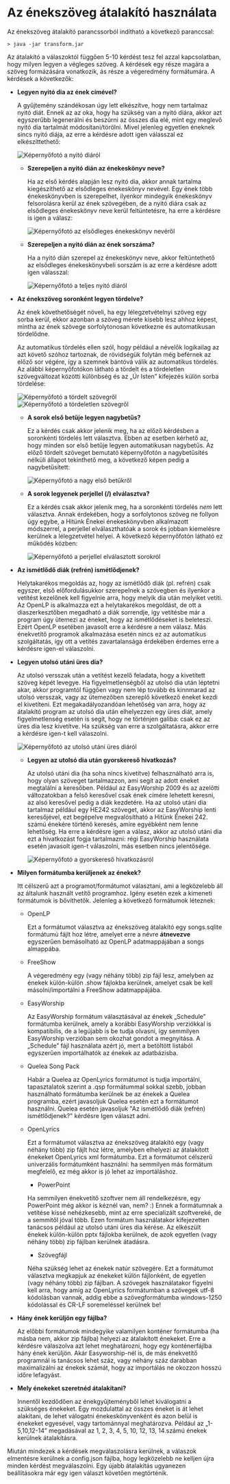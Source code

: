 # Az énekszöveg átalakító használata

Az énekszöveg átalakító parancssorból indítható a következő paranccsal:

`> java -jar transform.jar`

Az átalakító a válaszoktól függően 5-10 kérdést tesz fel azzal kapcsolatban, hogy milyen
legyen a végleges szöveg. A kérdések egy része magára a szöveg formázására vonatkozik,
ás része a végeredmény formátumára.
A kérdések a következők:

* **Legyen nyitó dia az ének címével?**

  A gyűjtemény szándékosan úgy lett elkészítve, hogy nem tartalmaz nyitó diát. Ennek az az oka,
  hogy ha szükség van a nyitó diára, akkor azt egyszerűbb legenerálni és beszúrni az összes dia
  elé, mint egy meglevő nyitó dia tartalmát módosítani/törölni. Mivel jelenleg egyetlen éneknek
  sincs nyitó diája, az erre a kérdésre adott igen válasszal ez elkészíttethető:

  ![Képernyőfotó a nyitó diáról](./images/01.title_slide.png)

  * **Szerepeljen a nyitó dián az énekeskönyv neve?**

    Ha az első kérdés alapján lesz nyitó dia, akkor annak tartalma kiegészíthető az elsődleges
    énekeskönyv nevével. Egy ének több énekeskönyvben is szerepelhet, ilyenkor mindegyik
    énekeskönyv felsorolásra kerül az ének szövegében, de a nyitó diára csak az elsődleges
    énekeskönyv neve kerül feltüntetésre, ha erre a kérdésre is igen a válasz:

    ![Képernyőfotó az elsődleges énekeskönyv nevéről](./images/02.title_with_songbook.png) 

  * **Szerepeljen a nyitó dián az ének sorszáma?**

    Ha a nyitó dián szerepel az énekeskönyv neve, akkor feltüntethető az elsődleges
    énekeskönyvbeli sorszám is az erre a kérdésre adott igen válasszal:

    ![Képernyőfotó a teljes nyitó diáról](./images/03.full_title_slide.png)

* **Az énekszöveg soronként legyen tördelve?**

  Az ének követhetőségét növeli, ha egy lélegzetvételnyi szöveg egy sorba kerül, ekkor azonban
  a szöveg mérete kisebb lesz ahhoz képest, mintha az ének szövege sorfolytonosan következne és
  automatikusan tördelődne.

  Az automatikus tördelés ellen szól, hogy például a névelők logikailag az azt követő szóhoz
  tartoznak, de rövidségük folytán még beférnek az előző sor végére, így a szemnek bántóvá válik
  az automatikus tördelés. Az alábbi képernyőfotókon látható a tördelt és a tördeletlen
  szövegváltozat közötti különbség és az „Úr Isten” kifejezés külön sorba tördelése:

  ![Képernyőfotó a tördelt szövegről](./images/04.verse_with_linebreak.png)
  ![Képernyőfotó a tördeletlen szövegről](./images/05.verse_without_linebreak.png)

  * **A sorok első betűje legyen nagybetűs?**

    Ez a kérdés csak akkor jelenik meg, ha az előző kérdésben a soronkénti tördelés lett választva.
    Ebben az esetben kérhető az, hogy minden sor első betűje legyen automatikusan nagybetűs.
    Az előző tördelt szöveget bemutató képernyőfotón a nagybetűsítés nélküli állapot tekinthető
    meg, a következő képen pedig a nagybetűsített:

    ![Képernyőfotó a nagy első betűkről](./images/06.capitalized_lines.png)

  * **A sorok legyenek perjellel (/) elválasztva?**

    Ez a kérdés csak akkor jelenik meg, ha a soronkénti tördelés _nem_ lett választva. Annak 
    érdekében, hogy a sorfolytonos szöveg ne follyon úgy egybe, a Hitünk Énekei énekeskönyvben
    alkalmazott módszerrel, a perjellel elválaszthatóak a sorok és jobban kiemelésre kerülnek
    a lélegzetvétel helyei. A következő képernyőfotón látható ez működés közben:

    ![Képernyőfotó a perjellel elválasztott sorokról](./images/07.slash_separator.png)

* **Az ismétlődő diák (refrén) ismétlődjenek?**

    Helytakarékos megoldás az, hogy az ismétlődő diák (pl. refrén) csak egyszer, első
    előfordulásukkor szerepelnek a szövegben és ilyenkor a vetítést kezelőnek kell figyelnie arra,
    hogy melyik dia után melyiket vetíti. Az OpenLP is alkalmazza ezt a helytakarékos megoldást,
    de ott a diaszerkesztőben megadható a diák sorrendje, így vetítésbe már a program úgy ütemezi
    az éneket, hogy az ismétlődéseket is beleteszi. Ezért OpenLP esetében javasolt erre a kérdésre
    a nem válasz. Más énekvetítő programok alkalmazása esetén nincs ez az automatikus szolgáltatás,
    így ott a vetítés zavartalansága érdekében érdemes erre a kérdésre igen-el válaszolni.

* **Legyen utolsó utáni üres dia?**

    Az utolsó versszak után a vetítést kezelő feladata, hogy a kivetített szöveg képét levegye.
    Ha figyelmetlenségből az utolsó dia után léptetni akar, akkor programtól függően vagy nem lép
    tovább és kinnmarad az utolsó versszak, vagy az ütemezőben szereplő következő éneket kezdi el 
    kivetíteni. Ezt megakadályozandóan lehetőség van arra, hogy az átalakító program az utolsó dia
    után elhelyezzen egy üres diát, amely figyelmetlenség esetén is segít, hogy ne történjen galiba:
    csak ez az üres dia lesz kivetítve. Ha szükség van erre a szolgáltatásra, akkor erre a kérdésre
    igen-t kell válaszolni.

    ![Képernyőfotó az utolsó utáni üres diáról](./images/08.empty_slide.png)

  * **Legyen az utolsó dia után gyorskereső hivatkozás?**
  
    Az utolsó utáni dia (ha soha nincs kivetítve) felhasználható arra is, hogy olyan szöveget tartalmazzon, ami segít az
    adott éneket megtalálni a keresőben. Például az EasyWorship 2009 és az azelőtti változatokban a
    felső keresővel csak ének címére lehetett keresni, az alsó keresővel pedig a diák kezdetére. Ha
    az utolsó utáni dia tartalmaz például egy HE242 szöveget, akkor az EasyWorship lenti keresőjével,
    ezt begépelve megvalósítható a Hitünk Énekei 242. számú énekére történő keresés, amire egyébként
    nem lenne lehetőség.
    Ha erre a kérdésre igen a válasz, akkor az utolsó utáni dia ezt a hivatkozást fogja tartalmazni:
    régi EasyWorship használata esetén javasolt igen-t válaszolni, más esetben nincs jelentősége.

    ![Képernyőfotó a gyorskereső hivatkozásról](./images/09.quick_search_slide.png)

* **Milyen formátumba kerüljenek az énekek?**

  Itt célszerű azt a programot/formátumot választani, ami a legközelebb áll az általunk használt
  vetítő programhoz. Igény esetén ezek a kimeneti formátumok is bővíthetők.
  Jelenleg a következő formátumok léteznek:

  * OpenLP

    Ezt a formátumot választva az énekszöveg átalakító egy songs.sqlite formátumú fájlt hoz létre,
    amelyet erre a névre **átnevezve** egyszerűen bemásolható az OpenLP adatmappájában a songs
    almappába.

  * FreeShow
 
    A végeredmény egy (vagy néhány több) zip fájl lesz, amelyben az énekek külön-külön .show
    fájlokba kerülnek, amelyet csak be kell másolni/importálni a FreeShow adatmappájába.

  * EasyWorship

    Az EasyWorship formátum választásával az énekek „Schedule” formátumba kerülnek, amely
    a korábbi EasyWorship verziókkal is kompatibilis, de a legújabb is be tudja olvasni,
    így semmilyen EasyWorship verzióban sem okozhat gondot a megnyitása. A „Schedule” fájl
    használata azért jó, mert a betöltött listából egyszerűen importálhatók az énekek
    az adatbázisba.

  * Quelea Song Pack
    
    Habár a Quelea az OpenLyrics formátumot is tudja importálni, tapasztalatok szerint a .qsp
    formátummal sokkal szebb, jobban használható formátumba kerülnek be az énekek a Quelea
    programba, ezért javasoljuk Quelea esetén ezt a formátumot használni. Quelea esetén
    javasoljuk "Az ismétlődő diák (refrén) ismétlődjenek?" kérdésre Igen választ adni.

  * OpenLyrics

    Ezt a formátumot választva az énekszöveg átalakító egy (vagy néhány több) zip fájlt hoz létre,
    amelyben elhelyezi az átalakított énekeket OpenLyrics xml formátumba.
    Ezt a formátumot célszerű univerzális formátumként használni: ha semmilyen más
    formátum megfelelő, ez még akkor is jó lehet az importáláshoz.

    * PowerPoint

    Ha semmilyen énekvetítő szoftver nem áll rendelkezésre, egy PowerPoint még akkor is kéznél van, nem? :)
    Ennek a formátumnak a vetítése kissé nehézkesebb, mint az erre specializált szoftvereké,
    de a semmitől jóval több. Ezen formátum használatakor kifejezetten tanácsos például az utolsó
    utáni üres dia kérése. Az elkészült énekek külön-külön pptx fájlokba kerülnek,
    de azok egyetlen (vagy néhány több) zip fájlban kerülnek átadásra.

    * Szövegfájl

    Néha szükség lehet az énekek natúr szövegére. Ezt a formátumot választva megkapjuk az énekeket
    külön fájlonként, de egyetlen (vagy néhány több) zip fájlban. A szövegek használatakor
    figyelni kell arra, hogy amíg az OpenLyrics formátumban a szövegek utf-8 kódolásban vannak,
    addig ebbe a szövegformátumba windows-1250 kódolással és CR-LF soremeléssel kerülnek be!

* **Hány ének kerüljön egy fájlba?**

  Az előbbi formátumok mindegyike valamilyen konténer formátumba (ha másba nem, akkor zip fájlba)
  helyezi az átalakított énekeket. Erre a kérdésre válaszolva azt lehet meghatározni, hogy egy
  konténerfájlba hány ének kerüljön. Akár Easyworship-nél is, de más énekvetítő programnál is
  tanácsos lehet száz, vagy néhány száz darabban maximalizálni az énekek számát, hogy az
  importálás ne okozzon hosszú időre lefagyást.

* **Mely énekeket szeretnéd átalakítani?**

  Innentől kezdődően az énekgyűjteményből lehet kiválogatni a szükséges énekeket. Egy mozdulattal
  az összes éneket is át lehet alakítani, de lehet válogatni énekeskönyvenként és azon belül is
  énekeket egyesével, vagy tartománnyal meghatározva. Például az „1-5,10,12-14” megadásával az
  1, 2, 3, 4, 5, 10, 12, 13, 14.számú énekek kerülnek átalakításra.

Miután mindezek a kérdések megválaszolásra kerülnek, a válaszok elmentésre kerülnek a
config.json fájlba, hogy legközelebb ne kelljen újra minden kérdést megválaszolni.
Egy újabb átalakítás ugyanezen beállításokra már egy igen választ követően megtörténik.
